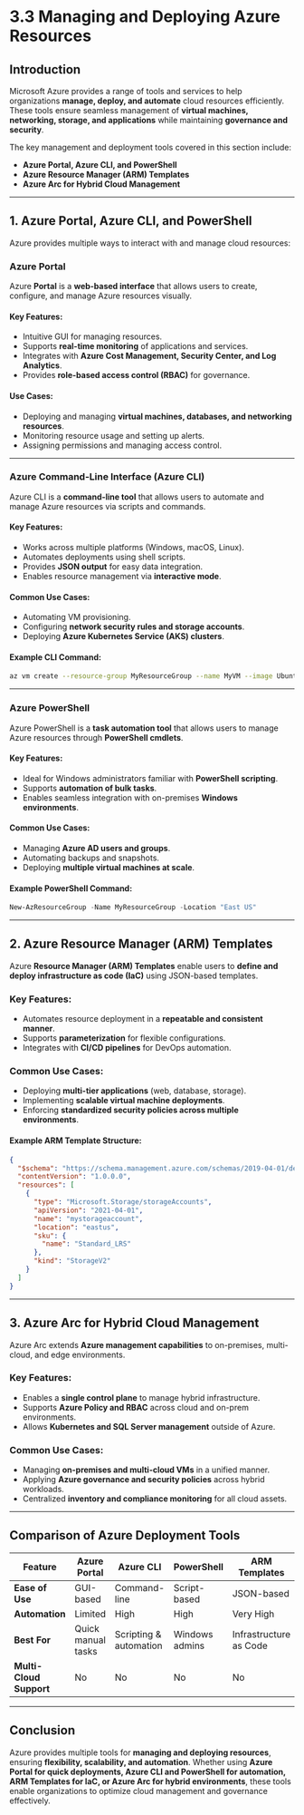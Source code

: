 # 3.3 Managing and Deploying Azure Resources

## **Introduction**
Microsoft Azure provides a range of tools and services to help organizations **manage, deploy, and automate** cloud resources efficiently. These tools ensure seamless management of **virtual machines, networking, storage, and applications** while maintaining **governance and security**.

The key management and deployment tools covered in this section include:
- **Azure Portal, Azure CLI, and PowerShell**
- **Azure Resource Manager (ARM) Templates**
- **Azure Arc for Hybrid Cloud Management**

---

## **1. Azure Portal, Azure CLI, and PowerShell**
Azure provides multiple ways to interact with and manage cloud resources:

### **Azure Portal**
Azure **Portal** is a **web-based interface** that allows users to create, configure, and manage Azure resources visually.

#### **Key Features:**
- Intuitive GUI for managing resources.
- Supports **real-time monitoring** of applications and services.
- Integrates with **Azure Cost Management, Security Center, and Log Analytics**.
- Provides **role-based access control (RBAC)** for governance.

#### **Use Cases:**
- Deploying and managing **virtual machines, databases, and networking resources**.
- Monitoring resource usage and setting up alerts.
- Assigning permissions and managing access control.

---

### **Azure Command-Line Interface (Azure CLI)**
Azure CLI is a **command-line tool** that allows users to automate and manage Azure resources via scripts and commands.

#### **Key Features:**
- Works across multiple platforms (Windows, macOS, Linux).
- Automates deployments using shell scripts.
- Provides **JSON output** for easy data integration.
- Enables resource management via **interactive mode**.

#### **Common Use Cases:**
- Automating VM provisioning.
- Configuring **network security rules and storage accounts**.
- Deploying **Azure Kubernetes Service (AKS) clusters**.

#### **Example CLI Command:**
```bash
az vm create --resource-group MyResourceGroup --name MyVM --image UbuntuLTS --admin-username azureuser
```

---

### **Azure PowerShell**
Azure PowerShell is a **task automation tool** that allows users to manage Azure resources through **PowerShell cmdlets**.

#### **Key Features:**
- Ideal for Windows administrators familiar with **PowerShell scripting**.
- Supports **automation of bulk tasks**.
- Enables seamless integration with on-premises **Windows environments**.

#### **Common Use Cases:**
- Managing **Azure AD users and groups**.
- Automating backups and snapshots.
- Deploying **multiple virtual machines at scale**.

#### **Example PowerShell Command:**
```powershell
New-AzResourceGroup -Name MyResourceGroup -Location "East US"
```

---

## **2. Azure Resource Manager (ARM) Templates**
Azure **Resource Manager (ARM) Templates** enable users to **define and deploy infrastructure as code (IaC)** using JSON-based templates.

### **Key Features:**
- Automates resource deployment in a **repeatable and consistent manner**.
- Supports **parameterization** for flexible configurations.
- Integrates with **CI/CD pipelines** for DevOps automation.

### **Common Use Cases:**
- Deploying **multi-tier applications** (web, database, storage).
- Implementing **scalable virtual machine deployments**.
- Enforcing **standardized security policies across multiple environments**.

#### **Example ARM Template Structure:**
```json
{
  "$schema": "https://schema.management.azure.com/schemas/2019-04-01/deploymentTemplate.json#",
  "contentVersion": "1.0.0.0",
  "resources": [
    {
      "type": "Microsoft.Storage/storageAccounts",
      "apiVersion": "2021-04-01",
      "name": "mystorageaccount",
      "location": "eastus",
      "sku": {
        "name": "Standard_LRS"
      },
      "kind": "StorageV2"
    }
  ]
}
```

---

## **3. Azure Arc for Hybrid Cloud Management**
Azure Arc extends **Azure management capabilities** to on-premises, multi-cloud, and edge environments.

### **Key Features:**
- Enables a **single control plane** to manage hybrid infrastructure.
- Supports **Azure Policy and RBAC** across cloud and on-prem environments.
- Allows **Kubernetes and SQL Server management** outside of Azure.

### **Common Use Cases:**
- Managing **on-premises and multi-cloud VMs** in a unified manner.
- Applying **Azure governance and security policies** across hybrid workloads.
- Centralized **inventory and compliance monitoring** for all cloud assets.

---

## **Comparison of Azure Deployment Tools**

| Feature | Azure Portal | Azure CLI | PowerShell | ARM Templates | Azure Arc |
|---------|-------------|-----------|------------|--------------|-----------|
| **Ease of Use** | GUI-based | Command-line | Script-based | JSON-based | Multi-cloud UI |
| **Automation** | Limited | High | High | Very High | High |
| **Best For** | Quick manual tasks | Scripting & automation | Windows admins | Infrastructure as Code | Hybrid cloud management |
| **Multi-Cloud Support** | No | No | No | No | Yes |

---

## **Conclusion**
Azure provides multiple tools for **managing and deploying resources**, ensuring **flexibility, scalability, and automation**. Whether using **Azure Portal for quick deployments, Azure CLI and PowerShell for automation, ARM Templates for IaC, or Azure Arc for hybrid environments**, these tools enable organizations to optimize cloud management and governance effectively.

